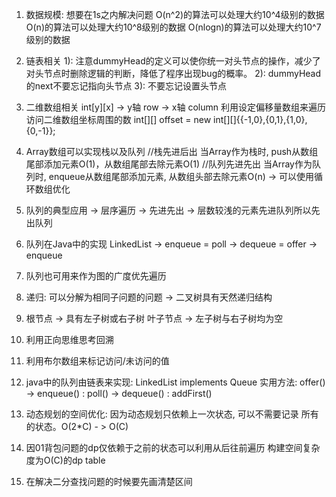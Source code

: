 1. 数据规模: 想要在1s之内解决问题
O(n^2)的算法可以处理大约10^4级别的数据
O(n)的算法可以处理大约10^8级别的数据
O(nlogn)的算法可以处理大约10^7级别的数据

2. 链表相关
1): 注意dummyHead的定义可以使你统一对头节点的操作，减少了
对头节点时删除逻辑的判断，降低了程序出现bug的概率。
2): dummyHead的next不要忘记指向头节点
3): 不要忘记设置头节点

3. 二维数组相关
int[y][x] -> y轴 row -> x轴 column
利用设定偏移量数组来遍历访问二维数组坐标周围的数
int[][] offset = new int[][]{{-1,0},{0,1},{1,0},{0,-1}}; 

4. Array数组可以实现栈以及队列
//栈先进后出
当Array作为栈时, push从数组尾部添加元素O(1)，从数组尾部去除元素O(1)
//队列先进先出
当Array作为队列时, enqueue从数组尾部添加元素, 从数组头部去除元素O(n) -> 可以使用循环数组优化

5. 队列的典型应用 -> 层序遍历 -> 先进先出 -> 层数较浅的元素先进队列所以先出队列

6. 队列在Java中的实现 LinkedList -> enqueue = poll -> dequeue = offer -> enqueue 

7. 队列也可用来作为图的广度优先遍历

8. 递归: 可以分解为相同子问题的问题 -> 二叉树具有天然递归结构

9. 根节点 -> 具有左子树或右子树 叶子节点 -> 左子树与右子树均为空

10. 利用正向思维思考回溯

11. 利用布尔数组来标记访问/未访问的值

12. java中的队列由链表来实现: LinkedList implements Queue
实用方法: offer() -> enqueue() : poll() -> dequeue() : addFirst()

13. 动态规划的空间优化: 因为动态规划只依赖上一次状态, 可以不需要记录
所有的状态。O(2*C) - > O(C)

14. 因01背包问题的dp仅依赖于之前的状态可以利用从后往前遍历
构建空间复杂度为O(C)的dp table

15. 在解决二分查找问题的时候要先画清楚区间